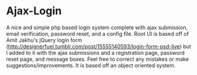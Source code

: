 Ajax-Login
==========

A nice and simple php based login system complete with ajax submission, email verification, password reset, and a config file.  Root UI is based off of Amit Jakhu's jQuery login form (http://designerfuel.tumblr.com/post/15555140593/login-form-psd-live) but I added to it with the ajax submissions and a registration page, password reset page, and message boxes.  Feel free to correct any mistakes or make suggestions/improvements.  It is based off an object oriented system.
